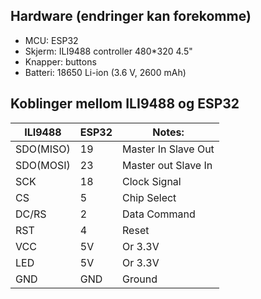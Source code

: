 ## Hardware (endringer kan forekomme)
* MCU: ESP32 
* Skjerm: ILI9488 controller 480*320 4.5"
* Knapper: buttons 
* Batteri: 18650 Li-ion (3.6 V, 2600 mAh)



## Koblinger mellom ILI9488 og ESP32
|ILI9488    | ESP32 | Notes:             |
|-----------|-------|--------------------|
| SDO(MISO) |  19   | Master In Slave Out|
| SDO(MOSI) |  23   | Master out Slave In|
| SCK       |  18   | Clock Signal       | 
| CS        |   5   | Chip Select        |
| DC/RS     |   2   | Data Command       | 
| RST       |   4   | Reset              |
| VCC       |  5V   | Or 3.3V            |
| LED       |  5V   | Or 3.3V            |
| GND       |  GND  | Ground             |